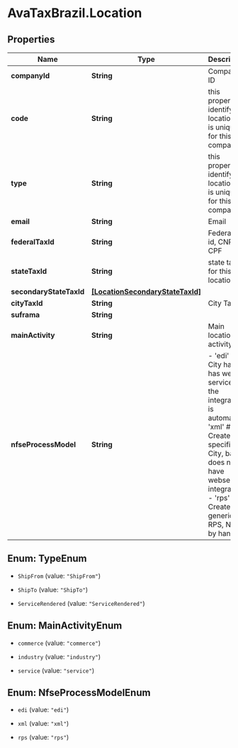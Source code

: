 # AvaTaxBrazil.Location

## Properties
Name | Type | Description | Notes
------------ | ------------- | ------------- | -------------
**companyId** | **String** | Company ID | 
**code** | **String** | this property identify the location, it is unique for this company | 
**type** | **String** | this property identify the location, it is unique for this company | 
**email** | **String** | Email | [optional] 
**federalTaxId** | **String** | Federal tax id, CNPJ or CPF | [optional] 
**stateTaxId** | **String** | state tax id for this location | [optional] 
**secondaryStateTaxId** | [**[LocationSecondaryStateTaxId]**](LocationSecondaryStateTaxId.md) |  | [optional] 
**cityTaxId** | **String** | City Tax ID | [optional] 
**suframa** | **String** |  | [optional] 
**mainActivity** | **String** | Main location activity | [optional] 
**nfseProcessModel** | **String** | - &#39;edi&#39; # City hall has web service and the integration is automatic - &#39;xml&#39; # Create RPS specific to City, bat does not have webservice integration - &#39;rps&#39; # Create a generic RPS, NF is by hands  | [optional] 


<a name="TypeEnum"></a>
## Enum: TypeEnum


* `ShipFrom` (value: `"ShipFrom"`)

* `ShipTo` (value: `"ShipTo"`)

* `ServiceRendered` (value: `"ServiceRendered"`)




<a name="MainActivityEnum"></a>
## Enum: MainActivityEnum


* `commerce` (value: `"commerce"`)

* `industry` (value: `"industry"`)

* `service` (value: `"service"`)




<a name="NfseProcessModelEnum"></a>
## Enum: NfseProcessModelEnum


* `edi` (value: `"edi"`)

* `xml` (value: `"xml"`)

* `rps` (value: `"rps"`)





